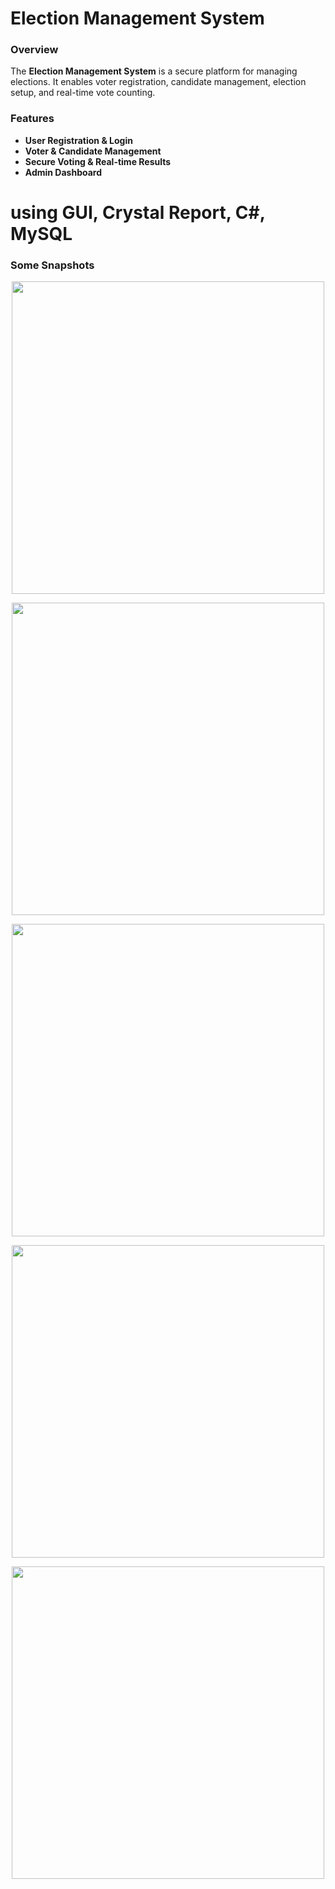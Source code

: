 # **Election Management System**

### Overview
The **Election Management System** is a secure platform for managing elections. It enables voter registration, candidate management, election setup, and real-time vote counting.

### Features
- **User Registration & Login**
- **Voter & Candidate Management**
- **Secure Voting & Real-time Results**
- **Admin Dashboard**

# using GUI, Crystal Report, C#, MySQL

### Some Snapshots

<p align="center">
  <img src="https://github.com/user-attachments/assets/3f166392-bc21-41c7-9fac-822c4bec5381" width="500" />
</p>
<p align="center">
  <img src="https://github.com/user-attachments/assets/7eb6c07f-d5bd-4e22-a166-47a4a68f4255" width="500" />
</p>
<p align="center">
  <img src="https://github.com/user-attachments/assets/138091fd-cbb4-4a34-8e3c-ac6b8ac3d7bc" width="500" />
</p>
<p align="center">
  <img src="https://github.com/user-attachments/assets/0d444b95-104b-47a2-965d-e0afe8a43281" width="500" />
</p>
<p align="center">
  <img src="https://github.com/user-attachments/assets/3e3bdba1-974b-41ff-91a5-a1467cd67af6" width="500" />
</p>


